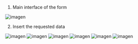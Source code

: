 1. Main interface of the form

![imagen](https://github.com/LuisFCosteC/Form-with-React-MySql-NodeJs-Bootstrap/assets/117328283/cb6f6875-6bce-4d44-bf16-e49c35bf9707)

2. Insert the requested data

![imagen](https://github.com/LuisFCosteC/Form-with-React-MySql-NodeJs-Bootstrap/assets/117328283/e0e8eef3-a2bd-4b40-938d-637b56b28650)
![imagen](https://github.com/LuisFCosteC/Form-with-React-MySql-NodeJs-Bootstrap/assets/117328283/e2ca5443-3b72-4a62-97dc-354a3645bd6d)
![imagen](https://github.com/LuisFCosteC/Form-with-React-MySql-NodeJs-Bootstrap/assets/117328283/415f6a77-6747-4e4b-8b7b-d5dba096743e)
![imagen](https://github.com/LuisFCosteC/Form-with-React-MySql-NodeJs-Bootstrap/assets/117328283/f8afe690-fe8a-41c5-aca6-e91e53e2fb16)
![imagen](https://github.com/LuisFCosteC/Form-with-React-MySql-NodeJs-Bootstrap/assets/117328283/e522b2db-f760-4254-8f75-0565b938e537)
![imagen](https://github.com/LuisFCosteC/Form-with-React-MySql-NodeJs-Bootstrap/assets/117328283/4274a20c-ac76-457b-83ef-f8e12d15254e)

